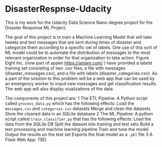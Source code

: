 # DisasterRespnse-Udacity
This is my work for the Udacity Data Science Nano-degree project for the Disaster Response ML Project.

The goal of this project is to train a Machine Learning Model that will take tweets and text messages that are sent during times of disaster and categorize them according to a specific set of labels.  One use of this sort of ML model could be to automate the distribution of messages to the most relevant organization in order for that organization to take action.  Figure Eight Inc.  (now part of appen  https://appen.com/ ) have provided a labeld training set consisting of two .csv files; a file with messages (disaster_messages.csv), and a file with labels (disaster_categories.csv).  As a part of the solution to this problem will be a web app that can be used by an emergency worker to imput new messages and get classification results.  The web app will also display viualizations of the data.  

The components of this project are:
 1 The ETL Pipeline:
  A Python script called `process_data.py` which has the following effects:
    Load the `messages.csv` and `categories.csv` datasets
    Merge and clean the datasets
    Store the cleaned data in an SQLite database
 2 The ML Pipeline:
  A python script called `train_classifier.py` that has the following effects:
   Load the data from the SQLite DB
   Split the dataset into training and test sets
   Build a text processing and machine learning pipeline
   Train and tune the model
   Output the results on the test set
   Exports the final model as a `.pkl` file
 3 A Flask Web App:
 TBD
